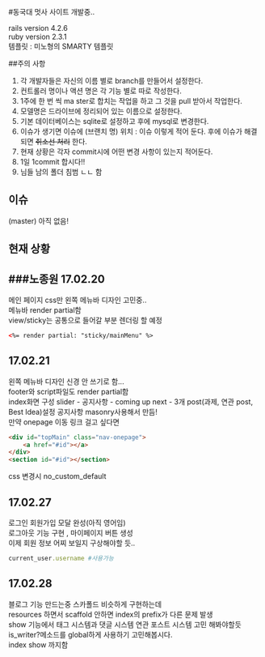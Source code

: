 #동국대 멋사 사이트 개발중..

rails version 4.2.6 <br> ruby version 2.3.1 <br> 템플릿 : 미노형의 SMARTY 템플릿

##주의 사항
1. 각 개발자들은 자신의 이름 별로 branch를 만들어서 설정한다.
1. 컨트롤러 명이나 액션 명은 각 기능 별로 따로 작성한다.
1. 1주에 한 번 씩 ma       ster로 합치는 작업을 하고 그 것을 pull 받아서 작업한다.
1. 모델명은 드라이브에 정리되어 있는 이름으로 설정한다.
1. 기본 데이터베이스는 sqlite로 설정하고 후에 mysql로 변경한다.
1. 이슈가 생기면 이슈에 (브랜치 명) 위치 : 이슈 이렇게 적어 둔다. 후에 이슈가 해결되면 ~~취소선 처리~~ 한다. 
1. 현재 상황은 각자 commit시에 어떤 변경 사항이 있는지 적어둔다.
1. 1일 1commit 합시다!!
1. 님들 남의 폴더 침범 ㄴㄴ 함 
## 이슈 

(master) 아직 없음! 

## 현재 상황

###노종원
17.02.20
-
메인 페이지 css만 왼쪽 메뉴바 디자인 고민중.. <br>
메뉴바 render partial함<br>
view/sticky는 공통으로 들어갈 부분 렌더링 할 예정
```html
<%= render partial: "sticky/mainMenu" %>
```
17.02.21
-
왼쪽 메뉴바 디자인 신경 안 쓰기로 함...<br>
footer와 script파일도 render partial함<br>
index화면 구성 slider - 공지사항 - coming up next - 3개 post(과제, 연관 post, Best Idea)설정<bt>
공지사항 masonry사용해서 만듬!<br>
만약 onepage 이동 링크 걸고 싶다면
```html
<div id="topMain" class="nav-onepage">
    <a href="#id"></a>
</div>
<section id="#id"></section>
```
css 변경시
no_custom_default

17.02.27
-
로그인 회원가입 모달 완성(아직 영어임)<br>
로그아웃 기능 구현 , 마이페이지 버튼 생성<br>
이제 회원 정보 어찌 보일지 구상해야할 듯..<br>
```ruby
current_user.username #사용가능 
```

17.02.28
-
블로그 기능 만드는중 스카폴드 비슷하게 구현하는데<br>
resources 하면서 scaffold 안하면 index의 prefix가 다른 문제 발생 <br>
show 기능에서 태그 시스템과 댓글 시스템 연관 포스트 시스템 고민 해봐야할듯<br>
is_writer?메소드를 global하게 사용하기 고민해봅시다. <br>
index show 까지함
